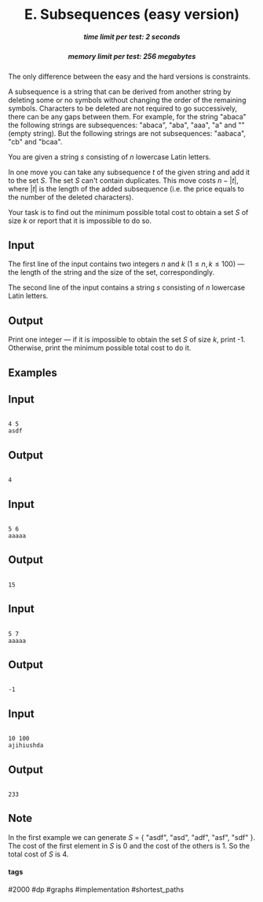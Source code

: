 <h1 style='text-align: center;'> E. Subsequences (easy version)</h1>

<h5 style='text-align: center;'>time limit per test: 2 seconds</h5>
<h5 style='text-align: center;'>memory limit per test: 256 megabytes</h5>

The only difference between the easy and the hard versions is constraints.

A subsequence is a string that can be derived from another string by deleting some or no symbols without changing the order of the remaining symbols. Characters to be deleted are not required to go successively, there can be any gaps between them. For example, for the string "abaca" the following strings are subsequences: "abaca", "aba", "aaa", "a" and "" (empty string). But the following strings are not subsequences: "aabaca", "cb" and "bcaa".

You are given a string $s$ consisting of $n$ lowercase Latin letters.

In one move you can take any subsequence $t$ of the given string and add it to the set $S$. The set $S$ can't contain duplicates. This move costs $n - |t|$, where $|t|$ is the length of the added subsequence (i.e. the price equals to the number of the deleted characters).

Your task is to find out the minimum possible total cost to obtain a set $S$ of size $k$ or report that it is impossible to do so.

## Input

The first line of the input contains two integers $n$ and $k$ ($1 \le n, k \le 100$) — the length of the string and the size of the set, correspondingly.

The second line of the input contains a string $s$ consisting of $n$ lowercase Latin letters.

## Output

Print one integer — if it is impossible to obtain the set $S$ of size $k$, print -1. Otherwise, print the minimum possible total cost to do it.

## Examples

## Input


```

4 5
asdf

```
## Output


```

4

```
## Input


```

5 6
aaaaa

```
## Output


```

15

```
## Input


```

5 7
aaaaa

```
## Output


```

-1

```
## Input


```

10 100
ajihiushda

```
## Output


```

233

```
## Note

In the first example we can generate $S$ = { "asdf", "asd", "adf", "asf", "sdf" }. The cost of the first element in $S$ is $0$ and the cost of the others is $1$. So the total cost of $S$ is $4$.



#### tags 

#2000 #dp #graphs #implementation #shortest_paths 